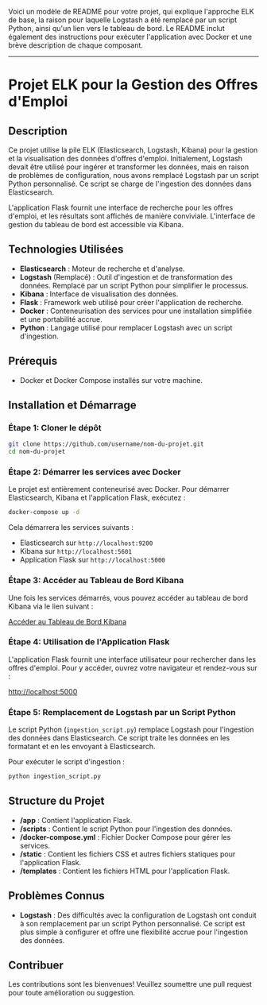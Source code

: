 Voici un modèle de README pour votre projet, qui explique l'approche ELK de base, la raison pour laquelle Logstash a été remplacé par un script Python, ainsi qu'un lien vers le tableau de bord. Le README inclut également des instructions pour exécuter l'application avec Docker et une brève description de chaque composant.

---

# Projet ELK pour la Gestion des Offres d'Emploi

## Description

Ce projet utilise la pile ELK (Elasticsearch, Logstash, Kibana) pour la gestion et la visualisation des données d'offres d'emploi. Initialement, Logstash devait être utilisé pour ingérer et transformer les données, mais en raison de problèmes de configuration, nous avons remplacé Logstash par un script Python personnalisé. Ce script se charge de l'ingestion des données dans Elasticsearch.

L'application Flask fournit une interface de recherche pour les offres d'emploi, et les résultats sont affichés de manière conviviale. L'interface de gestion du tableau de bord est accessible via Kibana.

## Technologies Utilisées

- **Elasticsearch** : Moteur de recherche et d'analyse.
- **Logstash** (Remplacé) : Outil d'ingestion et de transformation des données. Remplacé par un script Python pour simplifier le processus.
- **Kibana** : Interface de visualisation des données.
- **Flask** : Framework web utilisé pour créer l'application de recherche.
- **Docker** : Conteneurisation des services pour une installation simplifiée et une portabilité accrue.
- **Python** : Langage utilisé pour remplacer Logstash avec un script d'ingestion.

## Prérequis

- Docker et Docker Compose installés sur votre machine.

## Installation et Démarrage

### Étape 1: Cloner le dépôt

```bash
git clone https://github.com/username/nom-du-projet.git
cd nom-du-projet
```

### Étape 2: Démarrer les services avec Docker

Le projet est entièrement conteneurisé avec Docker. Pour démarrer Elasticsearch, Kibana et l'application Flask, exécutez :

```bash
docker-compose up -d
```

Cela démarrera les services suivants :

- Elasticsearch sur `http://localhost:9200`
- Kibana sur `http://localhost:5601`
- Application Flask sur `http://localhost:5000`

### Étape 3: Accéder au Tableau de Bord Kibana

Une fois les services démarrés, vous pouvez accéder au tableau de bord Kibana via le lien suivant :

[Accéder au Tableau de Bord Kibana](http://localhost:5601/app/dashboards#/view/4ae46299-b8c1-4589-a964-535f55145b32?_g=(refreshInterval%3A(pause%3A!t%2Cvalue%3A60000)%2Ctime%3A(from%3Anow-15m%2Cto%3Anow)))

### Étape 4: Utilisation de l'Application Flask

L'application Flask fournit une interface utilisateur pour rechercher dans les offres d'emploi. Pour y accéder, ouvrez votre navigateur et rendez-vous sur :

[http://localhost:5000](http://localhost:5000)

### Étape 5: Remplacement de Logstash par un Script Python

Le script Python (`ingestion_script.py`) remplace Logstash pour l'ingestion des données dans Elasticsearch. Ce script traite les données en les formatant et en les envoyant à Elasticsearch.

Pour exécuter le script d'ingestion :

```bash
python ingestion_script.py
```

## Structure du Projet

- **/app** : Contient l'application Flask.
- **/scripts** : Contient le script Python pour l'ingestion des données.
- **/docker-compose.yml** : Fichier Docker Compose pour gérer les services.
- **/static** : Contient les fichiers CSS et autres fichiers statiques pour l'application Flask.
- **/templates** : Contient les fichiers HTML pour l'application Flask.

## Problèmes Connus

- **Logstash** : Des difficultés avec la configuration de Logstash ont conduit à son remplacement par un script Python personnalisé. Ce script est plus simple à configurer et offre une flexibilité accrue pour l'ingestion des données.

## Contribuer

Les contributions sont les bienvenues! Veuillez soumettre une pull request pour toute amélioration ou suggestion.

